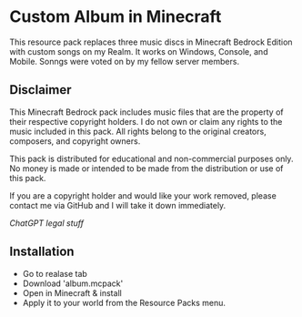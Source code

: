 # Custom Album in Minecraft

This resource pack replaces three music discs in Minecraft Bedrock Edition with custom songs on my Realm.
It works on Windows, Console, and Mobile. Sonngs were voted on by my fellow server members.

## Disclaimer

This Minecraft Bedrock pack includes music files that are the property of their respective copyright holders.
I do not own or claim any rights to the music included in this pack. All rights belong to the original creators, composers, and copyright owners.

This pack is distributed for educational and non-commercial purposes only.
No money is made or intended to be made from the distribution or use of this pack.

If you are a copyright holder and would like your work removed, please contact me via GitHub and I will take it down immediately.

_ChatGPT legal stuff_

## Installation

- Go to realase tab
- Download 'album.mcpack'
- Open in Minecraft & install
- Apply it to your world from the Resource Packs menu.
